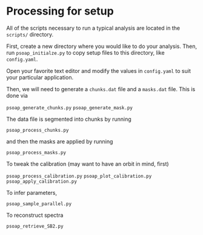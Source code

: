 # Processing for setup

All of the scripts necessary to run a typical analysis are located in the `scripts/` directory.

First, create a new directory where you would like to do your analysis. Then, run `psoap_initialze.py` to copy setup files to this directory, like `config.yaml`.

Open your favorite text editor and modify the values in `config.yaml` to suit your particular application.

Then, we will need to generate a `chunks.dat` file and a `masks.dat` file. This is done via

`psoap_generate_chunks.py`
`psoap_generate_mask.py`

The data file is segmented into chunks by running

`psoap_process_chunks.py`

and then the masks are applied by running

`psoap_process_masks.py`

To tweak the calibration (may want to have an orbit in mind, first)

`psoap_process_calibration.py`
`psoap_plot_calibration.py`
`psoap_apply_calibration.py`

To infer parameters,

`psoap_sample_parallel.py`

To reconstruct spectra

`psoap_retrieve_SB2.py`
